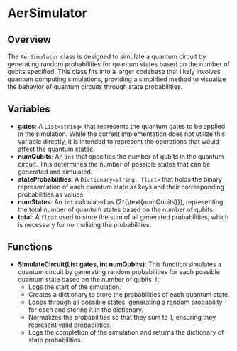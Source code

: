 # AerSimulator

## Overview
The `AerSimulator` class is designed to simulate a quantum circuit by generating random probabilities for quantum states based on the number of qubits specified. This class fits into a larger codebase that likely involves quantum computing simulations, providing a simplified method to visualize the behavior of quantum circuits through state probabilities.

## Variables
- **gates**: A `List<string>` that represents the quantum gates to be applied in the simulation. While the current implementation does not utilize this variable directly, it is intended to represent the operations that would affect the quantum states.
- **numQubits**: An `int` that specifies the number of qubits in the quantum circuit. This determines the number of possible states that can be generated and simulated.
- **stateProbabilities**: A `Dictionary<string, float>` that holds the binary representation of each quantum state as keys and their corresponding probabilities as values.
- **numStates**: An `int` calculated as \(2^{\text{numQubits}}\), representing the total number of quantum states based on the number of qubits.
- **total**: A `float` used to store the sum of all generated probabilities, which is necessary for normalizing the probabilities.

## Functions
- **SimulateCircuit(List<string> gates, int numQubits)**: This function simulates a quantum circuit by generating random probabilities for each possible quantum state based on the number of qubits. It:
  - Logs the start of the simulation.
  - Creates a dictionary to store the probabilities of each quantum state.
  - Loops through all possible states, generating a random probability for each and storing it in the dictionary.
  - Normalizes the probabilities so that they sum to 1, ensuring they represent valid probabilities.
  - Logs the completion of the simulation and returns the dictionary of state probabilities.